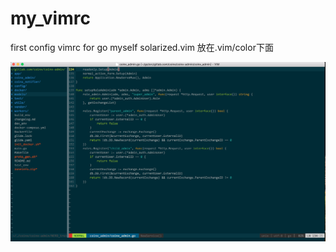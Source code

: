 # my_vimrc
first config vimrc for go myself
solarized.vim 放在.vim/color下面

![成品](https://github.com/zhangming1994/my_vimrc/blob/master/%E5%9B%BE%E7%89%87.png)
